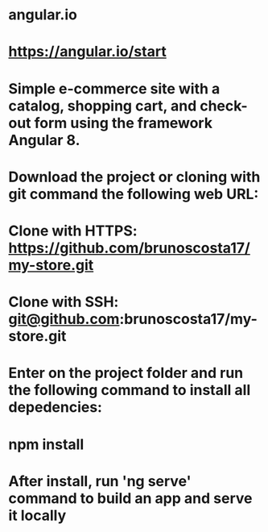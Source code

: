 # angular.io

# https://angular.io/start

# Simple e-commerce site with a catalog, shopping cart, and check-out form using the framework Angular 8.

# Download the project or cloning with git command the following web URL:

# Clone with HTTPS: https://github.com/brunoscosta17/my-store.git

# Clone with SSH: git@github.com:brunoscosta17/my-store.git

# Enter on the project folder and run the following command to install all depedencies: 

# npm install

# After install, run 'ng serve' command to build an app and serve it locally
